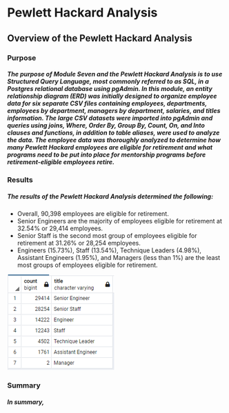 # Pewlett Hackard Analysis

## Overview of the Pewlett Hackard Analysis

### Purpose

##### The purpose of Module Seven and the Pewlett Hackard Analysis is to use Structured Query Language, most commonly referred to as SQL, in a Postgres relational database using pgAdmin.  In this module, an entity relationship diagram (ERD) was initially designed to organize employee data for six separate CSV files containing employees, departments, employees by department, managers by department, salaries, and titles information. The large CSV datasets were imported into pgAdmin and queries using joins, Where, Order By, Group By, Count, On, and Into clauses and functions, in addition to table aliases, were used to analyze the data.  The employee data was thoroughly analyzed to determine how many Pewlett Hackard employees are eligible for retirement and what programs need to be put into place for mentorship programs before retirement-eligible employees retire.

### Results

##### The results of the Pewlett Hackard Analysis determined the following:
- Overall, 90,398 employees are eligible for retirement.
- Senior Engineers are the majority of employees eligible for retirement at 32.54% or 29,414 employees.
- Senior Staff is the second most group of employees eligible for retirement at 31.26% or 28,254 employees.
- Engineers (15.73%), Staff (13.54%), Technique Leaders (4.98%), Assistant Engineers (1.95%), and Managers (less than 1%) are the least most groups of employees eligible for retirement.

![](Retiring_Titles.PNG)

### Summary

##### In summary,